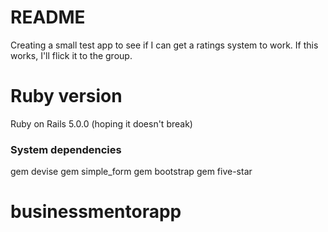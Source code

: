 # README

Creating a small test app to see if I can get a ratings system to work. If this works, I'll flick it to the group.

# Ruby version

Ruby on Rails 5.0.0 (hoping it doesn't break)

### System dependencies

gem devise
gem simple_form
gem bootstrap
gem five-star


<!-- * Configuration

* Database creation

* Database initialization

* How to run the test suite

* Services (job queues, cache servers, search engines, etc.)

* Deployment instructions

* ... -->
# businessmentorapp
